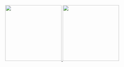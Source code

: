 <div>
  <a href="https://github.com/Serejo">
  <img height="180em" src="https://github-readme-stats.vercel.app/api?username=Serejo&show_icons=true&theme=dark&include_all_commits=true&count_private=true"/>
  <img height="180em" src="https://github-readme-stats.vercel.app/api/top-langs/?username=Serejo&layout=compact&langs_count=7&theme=dark"/>
</div
